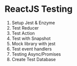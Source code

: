 # ReactJS Testing

1. Setup Jest & Enzyme
2. Test Reducer
3. Test Action
4. Test with Snapshot
5. Mock library with jest
6. Test event handlers
7. Testing Async/Promises
8. Create Test Database

